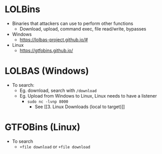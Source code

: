 
# LOLBins
- Binaries that attackers can use to perform other functions
	- Download, upload, command exec, file read/write, bypasses
- Windows
	- https://lolbas-project.github.io/#
- Linux
	- https://gtfobins.github.io/

# LOLBAS (Windows)
- To search:
	- Eg. download, search with `/download`
	- Eg. Upload from Windows to Linux, Linux needs to have a listener
		- `sudo nc -lvnp 8000`
			- See [[3. Linux Downloads (local to target)]]

# GTFOBins (Linux)
- To search
	- `+file download` or `+file download`